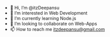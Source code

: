 - 👋 Hi, I’m @itzDeepansu
- 👀 I’m interested in Web Development
- 🌱 I’m currently learning Node.js
- 💞️ I’m looking to collaborate on Web-Apps
- 📫 How to reach me itzdeepansu@gmail.com

<!---
itzDeepansu/itzDeepansu is a ✨ special ✨ repository because its `README.md` (this file) appears on your GitHub profile.
You can click the Preview link to take a look at your changes.
--->

